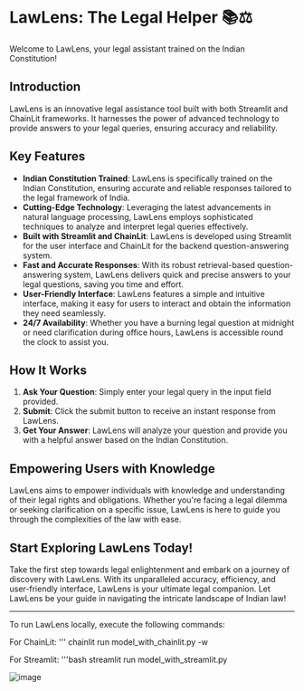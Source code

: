 
# LawLens: The Legal Helper 📚⚖️

Welcome to LawLens, your legal assistant trained on the Indian Constitution!

## Introduction

LawLens is an innovative legal assistance tool built with both Streamlit and ChainLit frameworks. It harnesses the power of advanced technology to provide answers to your legal queries, ensuring accuracy and reliability. 

## Key Features

- **Indian Constitution Trained**: LawLens is specifically trained on the Indian Constitution, ensuring accurate and reliable responses tailored to the legal framework of India.
- **Cutting-Edge Technology**: Leveraging the latest advancements in natural language processing, LawLens employs sophisticated techniques to analyze and interpret legal queries effectively.
- **Built with Streamlit and ChainLit**: LawLens is developed using Streamlit for the user interface and ChainLit for the backend question-answering system.
- **Fast and Accurate Responses**: With its robust retrieval-based question-answering system, LawLens delivers quick and precise answers to your legal questions, saving you time and effort.
- **User-Friendly Interface**: LawLens features a simple and intuitive interface, making it easy for users to interact and obtain the information they need seamlessly.
- **24/7 Availability**: Whether you have a burning legal question at midnight or need clarification during office hours, LawLens is accessible round the clock to assist you.

## How It Works

1. **Ask Your Question**: Simply enter your legal query in the input field provided.
2. **Submit**: Click the submit button to receive an instant response from LawLens.
3. **Get Your Answer**: LawLens will analyze your question and provide you with a helpful answer based on the Indian Constitution.

## Empowering Users with Knowledge

LawLens aims to empower individuals with knowledge and understanding of their legal rights and obligations. Whether you're facing a legal dilemma or seeking clarification on a specific issue, LawLens is here to guide you through the complexities of the law with ease.

## Start Exploring LawLens Today!

Take the first step towards legal enlightenment and embark on a journey of discovery with LawLens. With its unparalleled accuracy, efficiency, and user-friendly interface, LawLens is your ultimate legal companion. Let LawLens be your guide in navigating the intricate landscape of Indian law!

---

To run LawLens locally, execute the following commands:

For ChainLit:
'''
chainlit run model_with_chainlit.py -w


For Streamlit:
'''bash
streamlit run model_with_streamlit.py




![image](https://github.com/A-dvika/LawLens/assets/115079077/68f5fec6-ca49-4a50-922e-5b8f412602bd)
